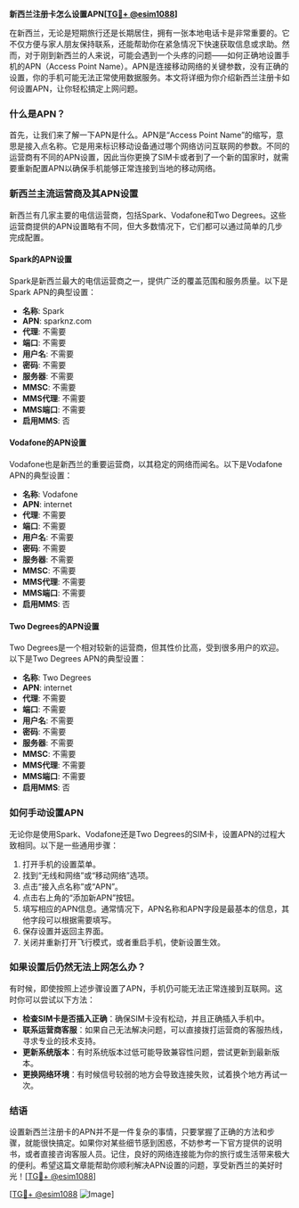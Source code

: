 **新西兰注册卡怎么设置APN[[TG💪+ @esim1088](https://t.me/s/esim1088)]**

在新西兰，无论是短期旅行还是长期居住，拥有一张本地电话卡是非常重要的。它不仅方便与家人朋友保持联系，还能帮助你在紧急情况下快速获取信息或求助。然而，对于刚到新西兰的人来说，可能会遇到一个头疼的问题——如何正确地设置手机的APN（Access Point Name）。APN是连接移动网络的关键参数，没有正确的设置，你的手机可能无法正常使用数据服务。本文将详细为你介绍新西兰注册卡如何设置APN，让你轻松搞定上网问题。

### 什么是APN？

首先，让我们来了解一下APN是什么。APN是“Access Point Name”的缩写，意思是接入点名称。它是用来标识移动设备通过哪个网络访问互联网的参数。不同的运营商有不同的APN设置，因此当你更换了SIM卡或者到了一个新的国家时，就需要重新配置APN以确保手机能够正常连接到当地的移动网络。

### 新西兰主流运营商及其APN设置

新西兰有几家主要的电信运营商，包括Spark、Vodafone和Two Degrees。这些运营商提供的APN设置略有不同，但大多数情况下，它们都可以通过简单的几步完成配置。

#### Spark的APN设置
Spark是新西兰最大的电信运营商之一，提供广泛的覆盖范围和服务质量。以下是Spark APN的典型设置：

- **名称**: Spark
- **APN**: sparknz.com
- **代理**: 不需要
- **端口**: 不需要
- **用户名**: 不需要
- **密码**: 不需要
- **服务器**: 不需要
- **MMSC**: 不需要
- **MMS代理**: 不需要
- **MMS端口**: 不需要
- **启用MMS**: 否

#### Vodafone的APN设置
Vodafone也是新西兰的重要运营商，以其稳定的网络而闻名。以下是Vodafone APN的典型设置：

- **名称**: Vodafone
- **APN**: internet
- **代理**: 不需要
- **端口**: 不需要
- **用户名**: 不需要
- **密码**: 不需要
- **服务器**: 不需要
- **MMSC**: 不需要
- **MMS代理**: 不需要
- **MMS端口**: 不需要
- **启用MMS**: 否

#### Two Degrees的APN设置
Two Degrees是一个相对较新的运营商，但其性价比高，受到很多用户的欢迎。以下是Two Degrees APN的典型设置：

- **名称**: Two Degrees
- **APN**: internet
- **代理**: 不需要
- **端口**: 不需要
- **用户名**: 不需要
- **密码**: 不需要
- **服务器**: 不需要
- **MMSC**: 不需要
- **MMS代理**: 不需要
- **MMS端口**: 不需要
- **启用MMS**: 否

### 如何手动设置APN

无论你是使用Spark、Vodafone还是Two Degrees的SIM卡，设置APN的过程大致相同。以下是一些通用步骤：

1. 打开手机的设置菜单。
2. 找到“无线和网络”或“移动网络”选项。
3. 点击“接入点名称”或“APN”。
4. 点击右上角的“添加新APN”按钮。
5. 填写相应的APN信息。通常情况下，APN名称和APN字段是最基本的信息，其他字段可以根据需要填写。
6. 保存设置并返回主界面。
7. 关闭并重新打开飞行模式，或者重启手机，使新设置生效。

### 如果设置后仍然无法上网怎么办？

有时候，即使按照上述步骤设置了APN，手机仍可能无法正常连接到互联网。这时你可以尝试以下方法：

- **检查SIM卡是否插入正确**：确保SIM卡没有松动，并且正确插入手机中。
- **联系运营商客服**：如果自己无法解决问题，可以直接拨打运营商的客服热线，寻求专业的技术支持。
- **更新系统版本**：有时系统版本过低可能导致兼容性问题，尝试更新到最新版本。
- **更换网络环境**：有时候信号较弱的地方会导致连接失败，试着换个地方再试一次。

### 结语

设置新西兰注册卡的APN并不是一件复杂的事情，只要掌握了正确的方法和步骤，就能很快搞定。如果你对某些细节感到困惑，不妨参考一下官方提供的说明书，或者直接咨询客服人员。记住，良好的网络连接能为你的旅行或生活带来极大的便利。希望这篇文章能帮助你顺利解决APN设置的问题，享受新西兰的美好时光！[[TG💪+ @esim1088](https://t.me/s/esim1088)]

[[TG💪+ @esim1088](https://t.me/s/esim1088) ![Image](https://i.postimg.cc/4NQfJmqS/Snipaste-2025-05-13-00-14-12.png)]